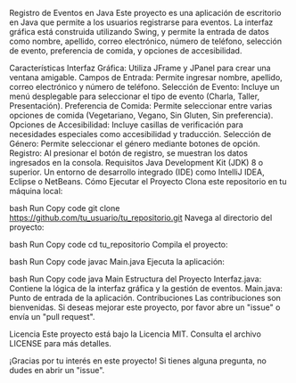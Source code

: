Registro de Eventos en Java
Este proyecto es una aplicación de escritorio en Java que permite a los usuarios registrarse para eventos. La interfaz gráfica está construida utilizando Swing, y permite la entrada de datos como nombre, apellido, correo electrónico, número de teléfono, selección de evento, preferencia de comida, y opciones de accesibilidad.

Características
Interfaz Gráfica: Utiliza JFrame y JPanel para crear una ventana amigable.
Campos de Entrada: Permite ingresar nombre, apellido, correo electrónico y número de teléfono.
Selección de Evento: Incluye un menú desplegable para seleccionar el tipo de evento (Charla, Taller, Presentación).
Preferencia de Comida: Permite seleccionar entre varias opciones de comida (Vegetariano, Vegano, Sin Gluten, Sin preferencia).
Opciones de Accesibilidad: Incluye casillas de verificación para necesidades especiales como accesibilidad y traducción.
Selección de Género: Permite seleccionar el género mediante botones de opción.
Registro: Al presionar el botón de registro, se muestran los datos ingresados en la consola.
Requisitos
Java Development Kit (JDK) 8 o superior.
Un entorno de desarrollo integrado (IDE) como IntelliJ IDEA, Eclipse o NetBeans.
Cómo Ejecutar el Proyecto
Clona este repositorio en tu máquina local:

bash
Run
Copy code
git clone https://github.com/tu_usuario/tu_repositorio.git
Navega al directorio del proyecto:

bash
Run
Copy code
cd tu_repositorio
Compila el proyecto:

bash
Run
Copy code
javac Main.java
Ejecuta la aplicación:

bash
Run
Copy code
java Main
Estructura del Proyecto
Interfaz.java: Contiene la lógica de la interfaz gráfica y la gestión de eventos.
Main.java: Punto de entrada de la aplicación.
Contribuciones
Las contribuciones son bienvenidas. Si deseas mejorar este proyecto, por favor abre un "issue" o envía un "pull request".

Licencia
Este proyecto está bajo la Licencia MIT. Consulta el archivo LICENSE para más detalles.

¡Gracias por tu interés en este proyecto! Si tienes alguna pregunta, no dudes en abrir un "issue".
